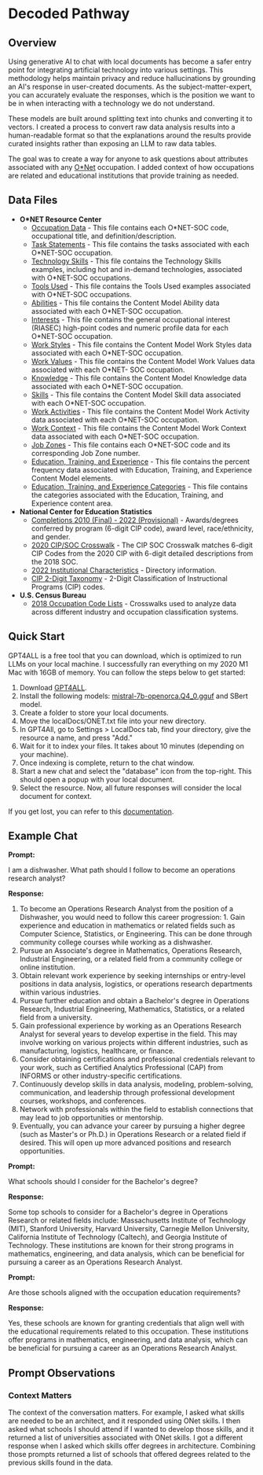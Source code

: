 # Decoded Pathway

## Overview
Using generative AI to chat with local documents has become a safer entry point for integrating artificial technology into various settings. This methodology helps maintain privacy and reduce hallucinations by grounding an AI's response in user-created documents. As the subject-matter-expert, you can accurately evaluate the responses, which is the position we want to be in when interacting with a technology we do not understand.

These models are built around splitting text into chunks and converting it to vectors. I created a process to convert raw data analysis results into a human-readable format so that the explanations around the results provide curated insights rather than exposing an LLM to raw data tables.

The goal was to create a way for anyone to ask questions about attributes associated with any [O*Net](https://www.onetcenter.org/dictionary/28.1/excel/occupation_data.html) occupation. I added context of how occupations are related and educational institutions that provide training as needed.

## Data Files
- **O*NET Resource Center**
  - [Occupation Data](https://www.onetcenter.org/dl_files/database/db_28_1_text/Occupation%20Data.txt) - This file contains each O*NET-SOC code, occupational title, and definition/description.
  - [Task Statements](https://www.onetcenter.org/dl_files/database/db_28_1_text/Task%20Statements.txt) - This file contains the tasks associated with each O*NET-SOC occupation.
  - [Technology Skills](https://www.onetcenter.org/dl_files/database/db_28_1_text/Technology%20Skills.txt) - This file contains the Technology Skills examples, including hot and in-demand technologies, associated with O*NET-SOC occupations.
  - [Tools Used](https://www.onetcenter.org/dl_files/database/db_28_1_text/Tools%20Used.txt) - This file contains the Tools Used examples associated with O*NET-SOC occupations.
  - [Abilities](https://www.onetcenter.org/dl_files/database/db_28_1_text/Abilities.txt) - This file contains the Content Model Ability data associated with each O*NET-SOC occupation.
  - [Interests](https://www.onetcenter.org/dl_files/database/db_28_1_text/Interests.txt) - This file contains the general occupational interest (RIASEC) high-point codes and numeric profile data for each O*NET-SOC occupation.
  - [Work Styles](https://www.onetcenter.org/dl_files/database/db_28_1_text/Work%20Styles.txt) - This file contains the Content Model Work Styles data associated with each O*NET-SOC occupation.
  - [Work Values](https://www.onetcenter.org/dl_files/database/db_28_1_text/Work%20Values.txt) - This file contains the Content Model Work Values data associated with each O*NET- SOC occupation.
  - [Knowledge](https://www.onetcenter.org/dl_files/database/db_28_1_text/Knowledge.txt) - This file contains the Content Model Knowledge data associated with each O*NET-SOC occupation.
  - [Skills](https://www.onetcenter.org/dl_files/database/db_28_1_text/Skills.txt) - This file contains the Content Model Skill data associated with each O*NET-SOC occupation.
  - [Work Activities](https://www.onetcenter.org/dl_files/database/db_28_1_text/Work%20Activities.txt) - This file contains the Content Model Work Activity data associated with each O*NET-SOC occupation.
  - [Work Context](https://www.onetcenter.org/dl_files/database/db_28_1_text/Work%20Context.txt) - This file contains the Content Model Work Context data associated with each O*NET-SOC occupation.
  - [Job Zones](https://www.onetcenter.org/dl_files/database/db_28_1_text/Job%20Zones.txt) - This file contains each O*NET-SOC code and its corresponding Job Zone number.
  - [Education, Training, and Experience](https://www.onetcenter.org/dl_files/database/db_28_1_text/Education%2C%20Training%2C%20and%20Experience.txt) - This file contains the percent frequency data associated with Education, Training, and Experience Content Model elements.
  - [Education, Training, and Experience Categories](https://www.onetcenter.org/dl_files/database/db_28_1_text/Education%2C%20Training%2C%20and%20Experience%20Categories.txt) - This file contains the categories associated with the Education, Training, and Experience content area.
- **National Center for Education Statistics**
  - [Completions 2010 (Final) - 2022 (Provisional)](https://nces.ed.gov/ipeds/datacenter/DataFiles.aspx?year=2022&surveyNumber=-1&sid=2359a156-d43c-4fba-a779-70fd437871de&rtid=7) - Awards/degrees conferred by program (6-digit CIP code), award level, race/ethnicity, and gender.
  - [2020 CIP/SOC Crosswalk](https://nces.ed.gov/ipeds/cipcode/Files/CIP2020_SOC2018_Crosswalk.xlsx) - The CIP SOC Crosswalk matches 6-digit CIP Codes from the 2020 CIP with 6-digit detailed descriptions from the 2018 SOC.
  - [2022 Institutional Characteristics](https://nces.ed.gov/ipeds/datacenter/datafiles.aspx?sid=2359a156-d43c-4fba-a779-70fd437871de&rtid=7) - Directory information.
  - [CIP 2-Digit Taxonomy](https://nces.ed.gov/ipeds/cipcode/searchresults.aspx?y=56&sw=1,2,3&ct=1,3&ca=1,2,5,3,4) - 2-Digit Classification of Instructional Programs (CIP) codes.
- **U.S. Census Bureau**
  - [2018 Occupation Code Lists](https://www2.census.gov/programs-surveys/demo/guidance/industry-occupation/2018-occupation-code-list-and-crosswalk.xlsx) - Crosswalks used to analyze data across different industry and occupation classification systems.

## Quick Start

GPT4ALL is a free tool that you can download, which is optimized to run LLMs on your local machine. I successfully ran everything on my 2020 M1 Mac with 16GB of memory. You can follow the steps below to get started:

1. Download [GPT4ALL](https://gpt4all.io/index.html).
2. Install the following models: [mistral-7b-openorca.Q4_0.gguf](https://mistral.ai/news/mixtral-of-experts/) and SBert model.
3. Create a folder to store your local documents.
4. Move the localDocs/ONET.txt file into your new directory.
5. In GPT4All, go to Settings > LocalDocs tab, find your directory, give the resource a name, and press "Add." 
6. Wait for it to index your files. It takes about 10 minutes (depending on your machine).
7. Once indexing is complete, return to the chat window.
8. Start a new chat and select the "database" icon from the top-right. This should open a popup with your local document.
9. Select the resource. Now, all future responses will consider the local document for context.

If you get lost, you can refer to this [documentation](https://docs.gpt4all.io/gpt4all_chat.html).

## Example Chat

**Prompt:**

I am a dishwasher. What path should I follow to become an operations research analyst?

**Response:** 

1. To become an Operations Research Analyst from the position of a Dishwasher, you would need to follow this career progression: 1. Gain experience and education in mathematics or related fields such as Computer Science, Statistics, or Engineering. This can be done through community college courses while working as a dishwasher.
2. Pursue an Associate's degree in Mathematics, Operations Research, Industrial Engineering, or a related field from a community college or online institution.
3. Obtain relevant work experience by seeking internships or entry-level positions in data analysis, logistics, or operations research departments within various industries.
4. Pursue further education and obtain a Bachelor's degree in Operations Research, Industrial Engineering, Mathematics, Statistics, or a related field from a university.
5. Gain professional experience by working as an Operations Research Analyst for several years to develop expertise in the field. This may involve working on various projects within different industries, such as manufacturing, logistics, healthcare, or finance.
6. Consider obtaining certifications and professional credentials relevant to your work, such as Certified Analytics Professional (CAP) from INFORMS or other industry-specific certifications.
7. Continuously develop skills in data analysis, modeling, problem-solving, communication, and leadership through professional development courses, workshops, and conferences.
8. Network with professionals within the field to establish connections that may lead to job opportunities or mentorship.
9. Eventually, you can advance your career by pursuing a higher degree (such as Master's or Ph.D.) in Operations Research or a related field if desired. This will open up more advanced positions and research opportunities.

**Prompt:**

What schools should I consider for the Bachelor's degree?

**Response:**

Some top schools to consider for a Bachelor's degree in Operations Research or related fields include: Massachusetts Institute of Technology (MIT), Stanford University, Harvard University, Carnegie Mellon University, California Institute of Technology (Caltech), and Georgia Institute of Technology. These institutions are known for their strong programs in mathematics, engineering, and data analysis, which can be beneficial for pursuing a career as an Operations Research Analyst.

**Prompt:**

Are those schools aligned with the occupation education requirements?

**Response:**

Yes, these schools are known for granting credentials that align well with the educational requirements related to this occupation. These institutions offer programs in mathematics, engineering, and data analysis, which can be beneficial for pursuing a career as an Operations Research Analyst.

## Prompt Observations

### Context Matters
The context of the conversation matters. For example, I asked what skills are needed to be an architect, and it responded using ONet skills. I then asked what schools I should attend if I wanted to develop those skills, and it returned a list of universities associated with ONet skills. I got a different response when I asked which skills offer degrees in architecture. Combining those prompts returned a list of schools that offered degrees related to the previous skills found in the data.
